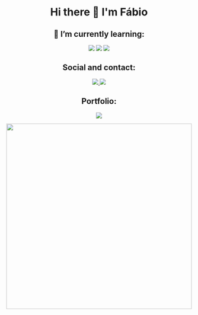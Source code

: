 <h1 align="center">
  Hi there 👋 I'm Fábio
</h1>

<h2 align="center">
  🌱 I’m currently learning:
</h2>

<!--Learning-->
<p align="center">
  <img src="https://img.shields.io/badge/HTML5-E34F26?style=for-the-badge&logo=html5&logoColor=white">
  <img src="https://img.shields.io/badge/CSS3-1572B6?style=for-the-badge&logo=css3&logoColor=white">
  <img src="https://img.shields.io/badge/JavaScript-323330?style=for-the-badge&logo=javascript&logoColor=F7DF1E">
</p>

<!--Social and contact-->
<h2 align="center">
  Social and contact:
</h2>
<p align="center">
  <a href="https://www.linkedin.com/in/fso1007/">
    <img src="https://img.shields.io/badge/fso1007-%230077B5.svg?&style=for-the-badge&logo=linkedin&logoColor=white">
  </a>
  <a href="mailto:fabio_oliveira10@live.com">
    <img src="https://img.shields.io/badge/fabio_oliveira10@live.com-0078D4?style=for-the-badge&logo=microsoft-           outlook&logoColor=white">
  </a>
</p>

<!--Portfolio and avatar-->
<h2 align="center">
  Portfolio:
</h2>
<p align="center">
  <a href="https://fso1007.github.io/my-personal-portfolio">
    <img src="https://img.shields.io/static/v1?label=Portfolio&message=F%C3%A1bio%20Oliveira&color=red">
  </a>
</p>
<div align="center">
  <a href="https://myoctocat.com/">
    <img style="width:500px;" src="https://gcdnb.pbrd.co/images/J8Ujo6OAqgib.png?o=1">
  </a>
</div>



